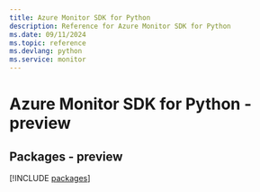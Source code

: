 ```yaml
---
title: Azure Monitor SDK for Python
description: Reference for Azure Monitor SDK for Python
ms.date: 09/11/2024
ms.topic: reference
ms.devlang: python
ms.service: monitor
---
```

# Azure Monitor SDK for Python - preview
## Packages - preview
[!INCLUDE [packages](monitor-index.md)]